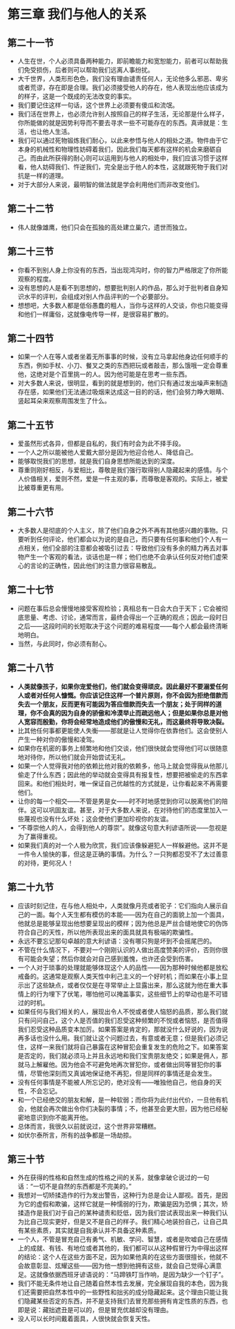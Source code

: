 # 第三章 我们与他人的关系

## 第二十一节
- 人生在世，个人必须具备两种能力，即前瞻能力和宽恕能力，前者可以帮助我们免受损伤，后者则可以帮助我们远离人事纷扰。
- 大千世界，人类形形色色，我们没有理由谴责任何人，无论他多么邪恶、卑劣或者荒谬，存在即是合理。我们必须接受他人的存在，他人表现出他应该成为的样子，这是一个既成的无法改变的事实。
- 我们要记住这样一句话，这个世界上必须要有傻瓜和流氓。
- 我们活在世界上，也必须允许别人按照自己的样子生活，无论那是什么样子，你所能做的就是因势利导而不要去寻求一些不可能存在的东西。真谛就是：生活，也让他人生活。
- 我们可以通过死物锻炼我们耐心，以此来参悟与他人的相处之道。物件由于它本身的机械性和物理性妨碍着我们，因此我们每天都有这样的机会来磨砺自己。而由此所获得的耐心则可以运用到与他人的相处中，我们应该习惯于这样看，他人妨碍我们、忤逆我们，完全是出于他人的本性，这就跟死物于我们对抗是一样的道理。
- 对于大部分人来说，最明智的做法就是学会利用他们而非改变他们。

## 第二十二节
- 伟人就像雄鹰，他们只会在孤独的高处建立巢穴，遗世而独立。

## 第二十三节
- 你看不到别人身上你没有的东西，当出现鸿沟时，你的智力严格限定了你所能观察的程度。
- 没有思想的人是看不到思想的，想要批判别人的作品，那么对于批判者自身知识水平的评判，会组成对别人作品评判的一个必要部分。
- 想想吧，大多数人都是低俗愚蠢的粗人，当你与这样的人交谈，你也只能变得和他们一样庸俗，这就像电传导一样，是很容易扩散的。

## 第二十四节
- 如果一个人在等人或者坐着无所事事的时候，没有立马拿起他身边任何顺手的东西，例如手杖、小刀、餐叉之类的东西把玩或者敲击，那么饿哦一定会尊重他，这绝对是个百里挑一的人。因为他可能是在思考一些东西。
- 对大多数人来说，很明显，看到的就是想到的，他们只有通过发出噪声来制造存在感，如果他们无法通过吸烟来达成这一目的的话，他们会努力睁大眼睛、竖起耳朵来观察周围发生了什么。

## 第二十五节
- 爱虽然形式各异，但都是自私的，我们有时会为此不择手段。
- 一个人之所以能被他人爱戴大部分是因为他迎合他人、降低自己。
- 能够取悦我们的思想，就是我们自身思想所能达到的深度。
- 尊重则刚好相反，与爱相比，尊敬是我们强行取得别人隐藏起来的感情。与个人价值相关，爱则不然，爱是一件主观的事，而尊敬是客观的。实际上，被爱比被尊重更有用。

## 第二十六节
- 大多数人是彻底的个人主义，除了他们自身之外不再有其他感兴趣的事物。只要听到任何评论，他们都会以为说的是自己，而只要有任何事和他们个人有一点相关，他们全部的注意都会被吸引过去：导致他们没有多余的精力再去对事物产生一个客观的看法，谈话也是一样；他们也绝不会承认任何反对他们虚荣心的言论的正确性，因此他们的注意力很容易散乱。

## 第二十七节
- 问题在事后总会慢慢地接受客观检验；真相总有一日会大白于天下；它会被彻底思量、考虑、讨论，通常而言，最终会得出一个正确的观点；因此一段时日之后——这段时间的长短取决于这个问题的难易程度——每个人都会最终清晰地明白。
- 当然，与此同时，你必须有耐心。

## 第二十八节
- **人类就像孩子，如果你宠爱他们，他们就会变得顽皮。因此最好不要溺爱任何人或者对任何人慷慨。你应该记住这样一个普片原则，你不会因为拒绝借款而失去一个朋友，反而更有可能因为答应借款而失去一个朋友；处于同样的道理，你不会真的因为自身的骄傲和冷漠举止而疏远他人；但是如果你总是对他人宽容而殷勤，你将会经常地造成他们的傲慢和无礼，而这最终将导致决裂。**
- 比其他任何事都更能使人失衡——那就是让人觉得你在依靠他们。这会使别人产生一种对你的傲慢和凌驾。
- 如果你在机密的事务上频繁地和他们交谈，他们很快就会觉得他们可以很随意地对待你，所以他们就会开始尝试无礼。
- 如果一个人觉得我对他的依赖比他对我的依赖多，他马上就会觉得我从他那儿偷走了什么东西；因此他的举动就会变得具有报复性，想要把被偷走的东西拿回来。和他们相处时，唯一保证自己优越性的方式就是，让你看起来不再需要他们。
- 让你的每一个相交——不管是男是女——时不时地感觉到你可以脱离他们的陪伴。这可以巩固友谊。甚至，对于大多数人来说，在对待他们的态度里加入一些蔑视也没有什么坏处；这会使他们更加珍视你的友谊。
- “不尊崇他人的人，会得到他人的尊崇”。就像这句意大利谚语所说——忽视是为了赢得重视。
- 如果我们真的对一个人极为欣赏，我们应该像躲避犯人一样躲避他。这并不是一件令人愉快的事，但这是正确的事情。为什么？一只狗都忍受不了太过善意的对待，更何况人！

## 第二十九节
- 应该时刻记住，在与他人相处中，人类就像月亮或者驼子：它们指向人展示自己的一面。每个人天生都有模仿的本能——因为在自己的面貌上加一个面具，他就总是能够呈现出他想要呈现出的模样；因为他总是严丝合缝地使它的伪饰符合自己的天性，所以他所表现出来的面具就具有极端的欺骗性。
- 永远不要忘记那句卓越的意大利谚语：没有哪只狗是坏到不会摇尾巴的。
- 不管在什么情况下，不要对一个刚刚认识的人做出高度赞美的评价，否则你很有可能会失望；然后你就会对自己感到羞愧，也许还会受到伤害。
- 一个人对于琐事的处理就能够体现这个人的品性——因为那种时候他都是放松戒备的。这通常是观察人类天性中利己主义的一个好时机；而如果在小事上显示出了这些缺点，或者仅仅是在寻常举止上显露出来，那么这就为他在重大事情上的行为埋下了伏笔，哪怕他可以掩盖事实，这些细节上的举动也是不可错过的时机。
- 如果任何与我们相关的人，展现出令人不悦或者使人恼怒的品质，那么我们就只有问问自己，这个人是否值的我们忍受这种频繁的不悦或者恼怒，是否值得我们忍受这种品质变本加厉。如果答案是肯定的，那就没什么好说的，因为说再多话也没什么用。我们就让这个问题过去，有意或者无意；但是我们必须记住，这样一来我们就将自己暴露在这种冒犯会重复发生的危险之下。如果答案是否定的，我们就必须马上并且永远地和我们宝贵朋友绝交；如果是佣人，那就马上解雇他。因为他会不可避免地再次冒犯你，或者做出同等冒犯你的事情，尽管他深刻而又真诚地保证绝不再犯，但是同样的事情还是会发生。
- 没有任何事情是不能被人所忘记的，绝对没有——唯独他自己，他自身的天性，不会忘记。
- 和一个已经绝交的朋友和解，是一种软弱；而你将为此付出代价，一旦他有机会，他就会再次做出令你们决裂的事情；不，他甚至会更大胆，因为他已经秘密地意识到你不能离开他。
- 总体而言，我很久以前就说过，这个世界非常糟糕。
- 如伏尔泰所言，所有的战争都是一场劫掠。

## 第三十节
- 外在获得的性格和自然生成的性格之间的关系，就像拿破仑说过的一句话：“一切不是自然的东西都是不完美的。”
- 我想对一切矫揉造作的行为发出警告，这种行为总是会让人鄙视。首先，是因为它的虚假和欺骗，这样它就是一种懦弱的行为，欺骗是因为恐惧；其次，矫揉造作是我们对于自己的某种谴责和贬低，因为我们尝试表现出来一种我们认为比自己现实更好，但是又不是自己的样子。我们精心地装扮自己，让自己具有某些素质，其实就是自我承认并不具备这种素质。
- 一个人，不管是冒充自己有勇气、机敏、学问、智慧，或者是吹嘘自己在感情上的成就、有钱、有地位或者其他的，我们都可以从这种假冒行为中得出这样的结论：这个人在这些方面不足，因为如果他真的在这些方面很擅长，他就不会故意彰显、炫耀这些——因为他一想到他拥有这些，就会自己觉得心满意足。这就像依据西班牙谚语说的：“马蹄铁叮当作响，是因为缺少一个钉子”。
- 我们不能无条件地让自己随着自然本性去发展，完全展现自我的本色，因为我们还需要把自然本性中的一些野性和拙劣的成分隐藏起来。这个理由只能让我们隐藏某些否定的东西，并不是支持我们去冒充那些拥有肯定性质的东西，也即是说：藏拙遮丑是可以的，但是冒充优越却没有理由。
- 没人可以长时间戴着面具，人很快就会恢复天性。